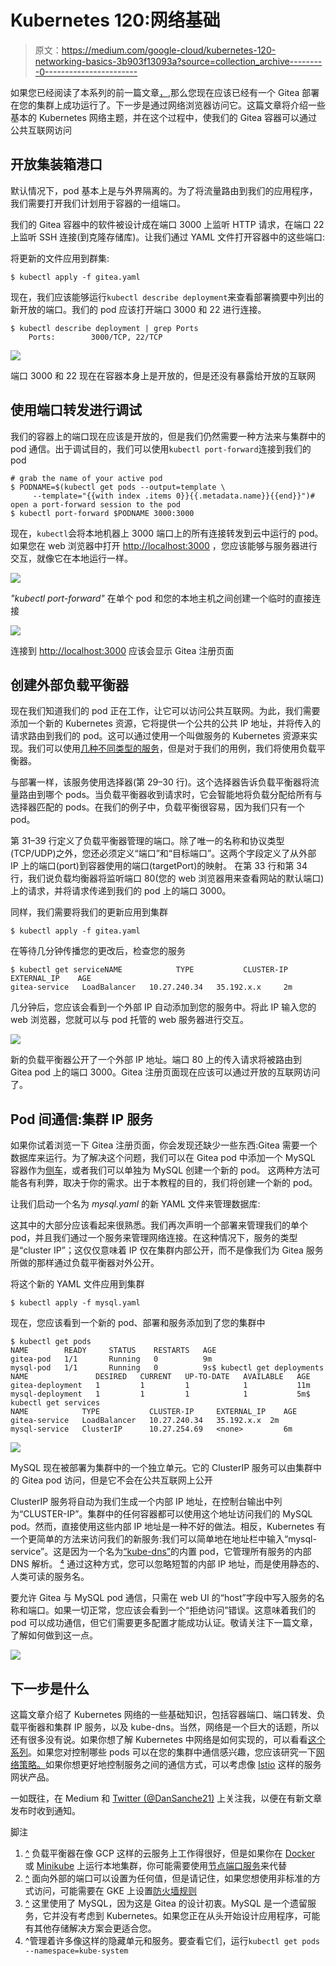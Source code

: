 # Kubernetes 120:网络基础

> 原文：<https://medium.com/google-cloud/kubernetes-120-networking-basics-3b903f13093a?source=collection_archive---------0----------------------->

如果您已经阅读了本系列的前一篇文章[，](/google-cloud/kubernetes-110-your-first-deployment-bf123c1d3f8),那么您现在应该已经有一个 Gitea 部署在您的集群上成功运行了。下一步是通过网络浏览器访问它。这篇文章将介绍一些基本的 Kubernetes 网络主题，并在这个过程中，使我们的 Gitea 容器可以通过公共互联网访问

## 开放集装箱港口

默认情况下，pod 基本上是与外界隔离的。为了将流量路由到我们的应用程序，我们需要打开我们计划用于容器的一组端口。

我们的 Gitea 容器中的软件被设计成在端口 3000 上监听 HTTP 请求，在端口 22 上监听 SSH 连接(到克隆存储库)。让我们通过 YAML 文件打开容器中的这些端口:

将更新的文件应用到群集:

```
$ kubectl apply -f gitea.yaml
```

现在，我们应该能够运行`kubectl describe deployment`来查看部署摘要中列出的新开放的端口。我们的 pod 应该打开端口 3000 和 22 进行连接。

```
$ kubectl describe deployment | grep Ports
    Ports:        3000/TCP, 22/TCP
```

![](img/e8cb9fb16808dad36d9b4216c671c0cc.png)

端口 3000 和 22 现在在容器本身上是开放的，但是还没有暴露给开放的互联网

## 使用端口转发进行调试

我们的容器上的端口现在应该是开放的，但是我们仍然需要一种方法来与集群中的 pod 通信。出于调试目的，我们可以使用`kubectl port-forward`连接到我们的 pod

```
# grab the name of your active pod
$ PODNAME=$(kubectl get pods --output=template \
     --template="{{with index .items 0}}{{.metadata.name}}{{end}}")# open a port-forward session to the pod
$ kubectl port-forward $PODNAME 3000:3000
```

现在，`kubectl`会将本地机器上 3000 端口上的所有连接转发到云中运行的 pod。如果您在 web 浏览器中打开 [http://localhost:3000](http://localhost:3000) ，您应该能够与服务器进行交互，就像它在本地运行一样。

![](img/0d5e3a4bf4486684d698ba55cdd84f89.png)

*"kubectl port-forward"* 在单个 pod 和您的本地主机之间创建一个临时的直接连接

![](img/fc1163cb64185eee672b327146e650c3.png)

连接到 [http://localhost:3000](http://localhost:3000) 应该会显示 Gitea 注册页面

## 创建外部负载平衡器

现在我们知道我们的 pod 正在工作，让它可以访问公共互联网。为此，我们需要添加一个新的 Kubernetes 资源，它将提供一个公共的公共 IP 地址，并将传入的请求路由到我们的 pod。这可以通过使用一个叫做服务的 Kubernetes 资源来实现。我们可以使用[几种不同类型的服务](/google-cloud/kubernetes-nodeport-vs-loadbalancer-vs-ingress-when-should-i-use-what-922f010849e0)，但是对于我们的用例，我们将使用负载平衡器。[](#7ab2)

与部署一样，该服务使用选择器(第 29–30 行)。这个选择器告诉负载平衡器将流量路由到哪个 pods。当负载平衡器收到请求时，它会智能地将负载分配给所有与选择器匹配的 pods。在我们的例子中，负载平衡很容易，因为我们只有一个 pod。

第 31–39 行定义了负载平衡器管理的端口。除了唯一的名称和协议类型(TCP/UDP)之外，您还必须定义“端口”和“目标端口”。这两个字段定义了从外部 IP 上的端口(port)到容器使用的端口(targetPort)的映射。 [](#6a2a) 在第 33 行和第 34 行，我们说负载均衡器将监听端口 80(您的 web 浏览器用来查看网站的默认端口)上的请求，并将请求传递到我们的 pod 上的端口 3000。

同样，我们需要将我们的更新应用到集群

```
$ kubectl apply -f gitea.yaml
```

在等待几分钟传播您的更改后，检查您的服务

```
$ kubectl get serviceNAME            TYPE           CLUSTER-IP     EXTERNAL_IP    AGE
gitea-service   LoadBalancer   10.27.240.34   35.192.x.x     2m
```

几分钟后，您应该会看到一个外部 IP 自动添加到您的服务中。将此 IP 输入您的 web 浏览器，您就可以与 pod 托管的 web 服务器进行交互。

![](img/debcae40a3bc48453648ba391130ef60.png)

新的负载平衡器公开了一个外部 IP 地址。端口 80 上的传入请求将被路由到 Gitea pod 上的端口 3000。Gitea 注册页面现在应该可以通过开放的互联网访问了。

## Pod 间通信:集群 IP 服务

如果你试着浏览一下 Gitea 注册页面，你会发现还缺少一些东西:Gitea 需要一个数据库来运行。为了解决这个问题，我们可以在 Gitea pod 中添加一个 MySQL 容器作为[侧车](https://www.voxxed.com/2015/01/use-container-sidecar-microservices/)，或者我们可以单独为 MySQL 创建一个新的 pod。 [](#b5ad) 这两种方法可能各有利弊，取决于你的需求。出于本教程的目的，我们将创建一个新的 pod。

让我们启动一个名为 *mysql.yaml* 的新 YAML 文件来管理数据库:

这其中的大部分应该看起来很熟悉。我们再次声明一个部署来管理我们的单个 pod，并且我们通过一个服务来管理网络连接。在这种情况下，服务的类型是“cluster IP”；这仅仅意味着 IP 仅在集群内部公开，而不是像我们为 Gitea 服务所做的那样通过负载平衡器对外公开。

将这个新的 YAML 文件应用到集群

```
$ kubectl apply -f mysql.yaml
```

现在，您应该看到一个新的 pod、部署和服务添加到了您的集群中

```
$ kubectl get pods
NAME        READY     STATUS    RESTARTS   AGE
gitea-pod   1/1       Running   0          9m
mysql-pod   1/1       Running   0          9s$ kubectl get deployments
NAME               DESIRED   CURRENT   UP-TO-DATE   AVAILABLE   AGE
gitea-deployment   1         1         1            1           11m
mysql-deployment   1         1         1            1           5m$ kubectl get services
NAME            TYPE           CLUSTER-IP     EXTERNAL_IP    AGE
gitea-service   LoadBalancer   10.27.240.34   35.192.x.x  2m
mysql-service   ClusterIP      10.27.254.69   <none>         6m
```

![](img/34491f84169ba76e1eebf0c9810c8006.png)

MySQL 现在被部署为集群中的一个独立单元。它的 ClusterIP 服务可以由集群中的 Gitea pod 访问，但是它不会在公共互联网上公开

ClusterIP 服务将自动为我们生成一个内部 IP 地址，在控制台输出中列为“CLUSTER-IP”。集群中的任何容器都可以使用这个地址访问我们的 MySQL pod。然而，直接使用这些内部 IP 地址是一种不好的做法。相反，Kubernetes 有一个更简单的方法来访问我们的新服务:我们可以简单地在地址栏中输入“mysql-service”。这是因为一个名为[“kube-dns”](https://kubernetes.io/docs/concepts/services-networking/dns-pod-service/)的内置 pod，它管理所有服务的内部 DNS 解析。 [⁴](#c3e8) 通过这种方式，您可以忽略短暂的内部 IP 地址，而是使用静态的、人类可读的服务名。

要允许 Gitea 与 MySQL pod 通信，只需在 web UI 的“host”字段中写入服务的名称和端口。如果一切正常，您应该会看到一个“拒绝访问”错误。这意味着我们的 pod 可以成功通信，但它们需要更多配置才能成功认证。敬请关注下一篇文章，了解如何做到这一点。

![](img/9fbd596f891ca04ca6f2ccc4d69b99ed.png)

## 下一步是什么

这篇文章介绍了 Kubernetes 网络的一些基础知识，包括容器端口、端口转发、负载平衡器和集群 IP 服务，以及 kube-dns。当然，网络是一个巨大的话题，所以还有很多没有说。如果你想了解 Kubernetes 中网络是如何实现的，可以看看[这个系列](/google-cloud/understanding-kubernetes-networking-pods-7117dd28727)。如果您对控制哪些 pods 可以在您的集群中通信感兴趣，您应该研究一下[网络策略。](https://github.com/ahmetb/kubernetes-network-policy-recipes)如果你想更好地控制服务之间的通信方式，可以考虑像 [Istio](https://istio.io/) 这样的服务网状产品。

一如既往，在 Medium 和 [Twitter (@DanSanche21)](https://twitter.com/DanSanche21) 上关注我，以便在有新文章发布时收到通知。

脚注

1.  [^](#fec2) 负载平衡器在像 GCP 这样的云服务上工作得很好，但是如果你在 [Docker](https://blog.docker.com/2018/01/docker-mac-kubernetes/) 或 [Minikube](https://kubernetes.io/docs/setup/minikube/) 上运行本地集群，你可能需要使用[节点端口服务](https://kubernetes.io/docs/concepts/services-networking/service/#nodeport)来代替
2.  [^](#8ce7) 面向外部的端口可以设置为任何值，但是请记住，如果您想使用非标准的方式访问，可能需要在 GKE 上设置[防火墙规则](https://cloud.google.com/vpc/docs/firewalls)
3.  [^](#5622) 这里使用了 MySQL，因为这是 Gitea 的设计初衷。MySQL 是一个遗留服务，它并没有考虑到 Kubernetes。如果您正在从头开始设计应用程序，可能有其他存储解决方案会更适合您。
4.  ^管理着许多像这样的隐藏单元和服务。要查看它们，运行`kubectl get pods --namespace=kube-system`